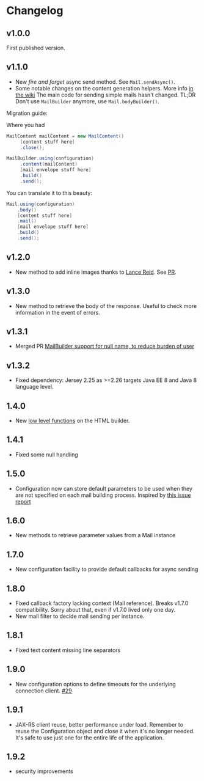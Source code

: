 # Changelog

## v1.0.0

First published version.

## v1.1.0

* New *fire and forget* async send method. See `Mail.sendAsync()`.
* Some notable changes on the content generation helpers. More info
[in the wiki](https://github.com/sargue/mailgun/wiki/Mail-content-using-content-helpers)
The main code for sending simple mails hasn't changed.
TL;DR Don't use `MailBuilder` anymore, use `Mail.bodyBuilder()`.

Migration guide:

Where you had
```java
MailContent mailContent = new MailContent()
     [content stuff here]
     .close();

MailBuilder.using(configuration)
     .content(mailContent)
     [mail envelope stuff here]
     .build()
     .send();
```

You can translate it to this beauty:
```java
Mail.using(configuration)
    .body()
    [content stuff here]
    .mail()
    [mail envelope stuff here]
    .build()
    .send();
```

## v1.2.0

* New method to add inline images thanks to [Lance Reid](https://github.com/lancedfr). See [PR](https://github.com/sargue/mailgun/pull/5).

## v1.3.0

* New method to retrieve the body of the response. Useful to check more information in the event of errors.

## v1.3.1

* Merged PR [MailBuilder support for null name, to reduce burden of user](https://github.com/sargue/mailgun/pull/9)

## v1.3.2

* Fixed dependency: Jersey 2.25 as >=2.26 targets Java EE 8 and Java 8 language level.

## 1.4.0

* New [low level functions](https://github.com/sargue/mailgun/wiki/Mail-content-using-content-helpers#low-level-html) on the HTML builder.

## 1.4.1

* Fixed some null handling

## 1.5.0

* Configuration now can store default parameters to be used when they
are not specified on each mail building process. Inspired by [
this issue report](https://github.com/sargue/mailgun/issues/21)

## 1.6.0

* New methods to retrieve parameter values from a Mail instance

## 1.7.0

* New configuration facility to provide default callbacks for async sending

## 1.8.0

* Fixed callback factory lacking context (Mail reference). Breaks v1.7.0 compatibility. Sorry about that, even if v1.7.0 lived only one day.
* New mail filter to decide mail sending per instance.

## 1.8.1

* Fixed text content missing line separators

## 1.9.0

* New configuration options to define timeouts for the underlying connection client. [#29](https://github.com/sargue/mailgun/issues/29)

## 1.9.1

* JAX-RS client reuse, better performance under load. Remember to reuse
the Configuration object and close it when it's no longer needed. It's safe
to use just one for the entire life of the application.

## 1.9.2

* security improvements
